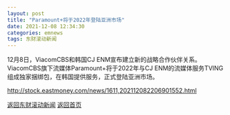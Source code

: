 ```yaml
---
layout: post
title: "Paramount+将于2022年登陆亚洲市场"
date: 2021-12-08 12:34:30
categories: emnews
tags: 东财滚动新闻
---
```


12月8日，ViacomCBS和韩国CJ ENM宣布建立新的战略合作伙伴关系。ViacomCBS旗下流媒体Paramount+将于2022年与CJ ENM的流媒体服务TVING组成独家捆绑包，在韩国提供服务，正式登陆亚洲市场。

<http://stock.eastmoney.com/news/1611,202112082206901552.html>

[返回东财滚动新闻](../emnews/)
[返回首页](../)